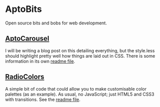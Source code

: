 # AptoBits
Open source bits and bobs for web development.

## [AptoCarousel](/carousel)
I will be writing a blog post on this detailing everything, but the style.less should 
highlight pretty well how things are laid out in CSS. There is some information in its
own [readme file](/carousel/readme.md).

## [RadioColors](/radiocolor)
A simple bit of code that could allow you to make customisable color palettes (as an
example). As usual, no JavaScript; just HTML5 and CSS3 with transitions. See the 
[readme file](/radiocolor/readme.md).
